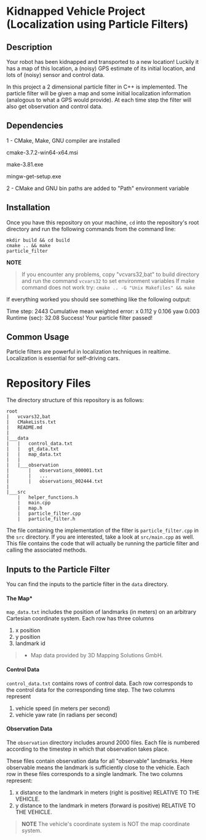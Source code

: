 # Kidnapped Vehicle Project (Localization using Particle Filters)
## Description
Your robot has been kidnapped and transported to a new location! Luckily it has a map of this location, a (noisy) GPS estimate of its initial location, and lots of (noisy) sensor and control data.

In this project a 2 dimensional particle filter in C++ is implemented. The particle filter will be given a map and some initial localization information (analogous to what a GPS would provide). At each time step the filter will also get observation and control data. 

## Dependencies
1 - CMake, Make, GNU compiler are installed

cmake-3.7.2-win64-x64.msi

make-3.81.exe

mingw-get-setup.exe

2 - CMake and GNU bin paths are added to "Path" environment variable

## Installation
Once you have this repository on your machine, `cd` into the repository's root directory and run the following commands from the command line:
```
mkdir build && cd build
cmake .. && make
particle_filter
```
**NOTE**
> If you encounter any problems, copy "vcvars32,bat" to build directory and run the command `vcvars32` to set environment variables
> If make command does not work try: `cmake .. -G "Unix Makefiles" && make`

If everything worked you should see something like the following output:

Time step: 2443
Cumulative mean weighted error: x 0.112 y 0.106 yaw 0.003
Runtime (sec): 32.08
Success! Your particle filter passed!

## Common Usage
Particle filters are powerful in localization techniques in realtime. Localization is essential for self-driving cars.

# Repository Files
The directory structure of this repository is as follows:

```
root
|   vcvars32,bat
|   CMakeLists.txt
|   README.md
|
|___data
|   |   control_data.txt
|   |   gt_data.txt
|   |   map_data.txt
|   |
|   |___observation
|       |   observations_000001.txt
|       |   ... 
|       |   observations_002444.txt
|   
|___src
    |   helper_functions.h
    |   main.cpp
    |   map.h
    |   particle_filter.cpp
    |   particle_filter.h
```

The file containing the implementation of the filter is `particle_filter.cpp` in the `src` directory.
If you are interested, take a look at `src/main.cpp` as well. This file contains the code that will actually be running the particle filter and calling the associated methods.

## Inputs to the Particle Filter
You can find the inputs to the particle filter in the `data` directory. 

#### The Map*
`map_data.txt` includes the position of landmarks (in meters) on an arbitrary Cartesian coordinate system. Each row has three columns
1. x position
2. y position
3. landmark id

> * Map data provided by 3D Mapping Solutions GmbH.


#### Control Data
`control_data.txt` contains rows of control data. Each row corresponds to the control data for the corresponding time step. The two columns represent
1. vehicle speed (in meters per second)
2. vehicle yaw rate (in radians per second)

#### Observation Data
The `observation` directory includes around 2000 files. Each file is numbered according to the timestep in which that observation takes place. 

These files contain observation data for all "observable" landmarks. Here observable means the landmark is sufficiently close to the vehicle. Each row in these files corresponds to a single landmark. The two columns represent:
1. x distance to the landmark in meters (right is positive) RELATIVE TO THE VEHICLE. 
2. y distance to the landmark in meters (forward is positive) RELATIVE TO THE VEHICLE.

> **NOTE**
> The vehicle's coordinate system is NOT the map coordinate system.